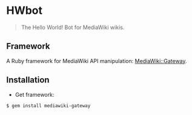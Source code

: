 # HWbot
> The Hello World! Bot for MediaWiki wikis.

## Framework
A Ruby framework for MediaWiki API manipulation: [MediaWiki::Gateway](https://github.com/iSCInc/mediawiki-gateway).

## Installation
* Get framework:
```shell
$ gem install mediawiki-gateway
```
